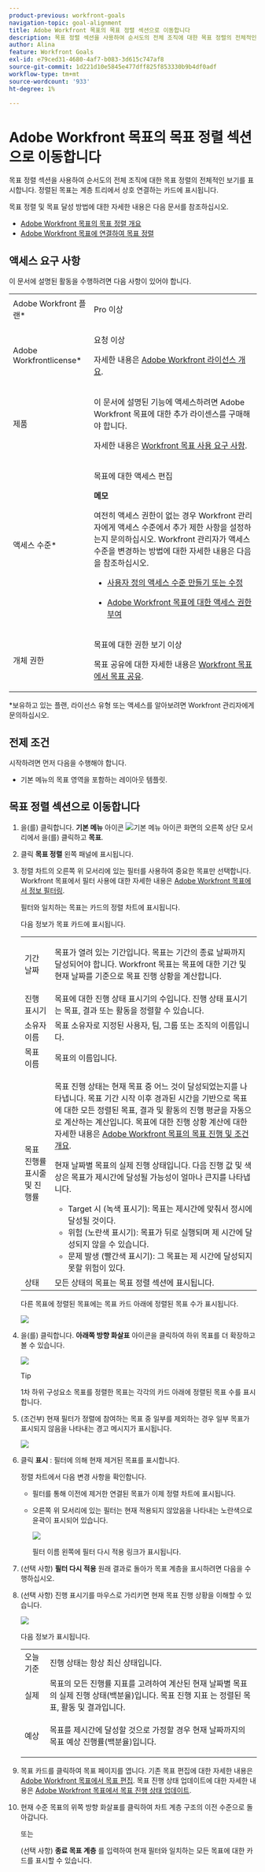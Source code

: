 ```yaml
---
product-previous: workfront-goals
navigation-topic: goal-alignment
title: Adobe Workfront 목표의 목표 정렬 섹션으로 이동합니다
description: 목표 정렬 섹션을 사용하여 순서도의 전체 조직에 대한 목표 정렬의 전체적인 보기를 표시합니다. 정렬된 목표는 계층 트리에서 상호 연결하는 카드에 표시됩니다.
author: Alina
feature: Workfront Goals
exl-id: e79ced31-4680-4af7-b083-3d615c747af8
source-git-commit: 1d221d10e5845e477dff825f853330b9b4df0adf
workflow-type: tm+mt
source-wordcount: '933'
ht-degree: 1%

---
```


# Adobe Workfront 목표의 목표 정렬 섹션으로 이동합니다

목표 정렬 섹션을 사용하여 순서도의 전체 조직에 대한 목표 정렬의 전체적인 보기를 표시합니다. 정렬된 목표는 계층 트리에서 상호 연결하는 카드에 표시됩니다.

목표 정렬 및 목표 달성 방법에 대한 자세한 내용은 다음 문서를 참조하십시오.

* [Adobe Workfront 목표의 목표 정렬 개요](../../workfront-goals/goal-alignment/goal-alignment-overview.md)
* [Adobe Workfront 목표에 연결하여 목표 정렬](../../workfront-goals/goal-alignment/align-goals-by-connecting-them.md)

## 액세스 요구 사항

<!-- drafted for P&P release: 

You must have the following to perform the activities described in this article:

<table style="table-layout:auto">
 <col>
 </col>
 <col>
 </col>
 <tbody>
  <tr>
   <td role="rowheader">Adobe Workfront plan*</td>
   <td>
   <p>Current plan: Select or higher</p>
   Or
   <p>Legacy plan: Pro or higher</p>
   
   </td>
  </tr>
  <tr>
   <td role="rowheader">Adobe Workfront license*</td>
   <td>
   <p>Current license: Contributor or higher</p>
   Or
   <p>Legacy license: Request or higher</p> <p>For more information, see <a href="../../administration-and-setup/add-users/access-levels-and-object-permissions/wf-licenses.md" class="MCXref xref">Adobe Workfront licenses overview</a>.</p> </td>
  </tr>
  <tr>
   <td role="rowheader">Product</td>
   <td>
   <p> Current product requirement: If you have the Select or Prime Adobe Workfront plan, you must also buy an additional Adobe Workfront Goals license.  Workfront Goals are included in the Ultimate Workfront Plan.</p>
   Or
   <p>Legacy product requirement: You must purchase an additional license for the Adobe Workfront Goals to access functionality described in this article. </p> <p>For information, see <a href="../../workfront-goals/goal-management/access-needed-for-wf-goals.md" class="MCXref xref">Requirements to use Workfront Goals</a>. </p> </td>
  </tr>
  <tr>
   <td role="rowheader">Access level*</td>
   <td> <p>Edit access to Goals</p> <p><b>NOTE</b><p>If you still don't have access, ask your Workfront administrator if they set additional restrictions in your access level. For information on how a Workfront administrator can change your access level, see:</p>
     <ul>
      <li> <p><a href="../../administration-and-setup/add-users/configure-and-grant-access/create-modify-access-levels.md" class="MCXref xref">Create or modify custom access levels</a> </p> </li>
      <li> <p><span href="../../administration-and-setup/add-users/configure-and-grant-access/grant-access-goals.md"><a href="../../administration-and-setup/add-users/configure-and-grant-access/grant-access-goals.md" class="MCXref xref">Grant access to Adobe Workfront Goals</a></span> </p> </li>
     </ul> </p> </td>
  </tr>
  <tr data-mc-conditions="">
   <td role="rowheader">Object permissions</td>
   <td>
    <div>
     <p>View or higher permissions to the goal to view it</p>
     <p>Manage permissions to the goal to edit it</p>
     <p>For information about sharing goals, see <a href="../../workfront-goals/workfront-goals-settings/share-a-goal.md" class="MCXref xref">Share a goal in Workfront Goals</a>. </p>
    </div> </td>
  </tr>
 </tbody>
</table>

-->

이 문서에 설명된 활동을 수행하려면 다음 사항이 있어야 합니다.

<table style="table-layout:auto"> 
 <col> 
 <col> 
 <tbody> 
  <tr> 
   <td role="rowheader">Adobe Workfront 플랜*</td> 
   <td> <p>Pro 이상</p> </td> 
  </tr> 
  <tr> 
   <td role="rowheader">Adobe Workfrontlicense*</td> 
   <td> <p>요청 이상</p> <p>자세한 내용은 <a href="../../administration-and-setup/add-users/access-levels-and-object-permissions/wf-licenses.md" class="MCXref xref">Adobe Workfront 라이선스 개요</a>.</p> </td> 
  </tr> 
  <tr> 
   <td role="rowheader">제품</td> 
   <td> <p>이 문서에 설명된 기능에 액세스하려면 Adobe Workfront 목표에 대한 추가 라이센스를 구매해야 합니다. </p> <p>자세한 내용은 <a href="../../workfront-goals/goal-management/access-needed-for-wf-goals.md" class="MCXref xref">Workfront 목표 사용 요구 사항</a>. </p> </td> 
  </tr> 
  <tr> 
   <td role="rowheader">액세스 수준*</td> 
   <td> <p>목표에 대한 액세스 편집</p> <p><b>메모</b><p>여전히 액세스 권한이 없는 경우 Workfront 관리자에게 액세스 수준에서 추가 제한 사항을 설정하는지 문의하십시오. Workfront 관리자가 액세스 수준을 변경하는 방법에 대한 자세한 내용은 다음을 참조하십시오.</p> 
     <ul> 
      <li> <p><a href="../../administration-and-setup/add-users/configure-and-grant-access/create-modify-access-levels.md" class="MCXref xref">사용자 정의 액세스 수준 만들기 또는 수정</a> </p> </li> 
      <li> <p><span href="../../administration-and-setup/add-users/configure-and-grant-access/grant-access-goals.md"><a href="../../administration-and-setup/add-users/configure-and-grant-access/grant-access-goals.md" class="MCXref xref">Adobe Workfront 목표에 대한 액세스 권한 부여</a></span> </p> </li> 
     </ul> </p> </td> 
  </tr> 
  <tr data-mc-conditions=""> 
   <td role="rowheader">개체 권한</td> 
   <td> 
    <div> 
     <p>목표에 대한 권한 보기 이상</p> 
     <p>목표 공유에 대한 자세한 내용은 <a href="../../workfront-goals/workfront-goals-settings/share-a-goal.md" class="MCXref xref">Workfront 목표에서 목표 공유</a>. </p> 
    </div> </td> 
  </tr> 
 </tbody> 
</table>

*보유하고 있는 플랜, 라이선스 유형 또는 액세스를 알아보려면 Workfront 관리자에게 문의하십시오.

## 전제 조건

시작하려면 먼저 다음을 수행해야 합니다.

* 기본 메뉴의 목표 영역을 포함하는 레이아웃 템플릿.

## 목표 정렬 섹션으로 이동합니다

1. 을(를) 클릭합니다. **기본 메뉴** 아이콘 ![기본 메뉴 아이콘](../goal-alignment/assets/dots-main-menu-icon.png) 화면의 오른쪽 상단 모서리에서 을(를) 클릭하고 **목표**.

   <!-- Add this when Shell is available to all: or (if available), click the **Main Menu** icon ![Main menu icon](../goal-alignment/assets/three-line-main-menu-icon.png) in the upper-left corner)
   -->
1. 클릭 **목표 정렬** 왼쪽 패널에 표시됩니다.
1. 정렬 차트의 오른쪽 위 모서리에 있는 필터를 사용하여 중요한 목표만 선택합니다. Workfront 목표에서 필터 사용에 대한 자세한 내용은 [Adobe Workfront 목표에서 정보 필터링](../../workfront-goals/goal-management/filter-information-wf-goals.md).

   필터와 일치하는 목표는 카드의 정렬 차트에 표시됩니다.

   다음 정보가 목표 카드에 표시됩니다.

   <table style="table-layout:auto"> 
    <col> 
    <col> 
    <tbody> 
     <tr> 
      <td role="rowheader">기간 날짜 </td> 
      <td> <p>목표가 열려 있는 기간입니다. 목표는 기간의 종료 날짜까지 달성되어야 합니다. Workfront 목표는 목표에 대한 기간 및 현재 날짜를 기준으로 목표 진행 상황을 계산합니다.</p> </td> 
     </tr> 
     <tr> 
      <td role="rowheader">진행 표시기</td> 
      <td>목표에 대한 진행 상태 표시기의 수입니다. 진행 상태 표시기는 목표, 결과 또는 활동을 정렬할 수 있습니다. </td> 
     </tr> 
     <tr> 
      <td role="rowheader">소유자 이름</td> 
      <td>목표 소유자로 지정된 사용자, 팀, 그룹 또는 조직의 이름입니다. </td> 
     </tr> 
     <tr> 
      <td role="rowheader">목표 이름</td> 
      <td>목표의 이름입니다. </td> 
     </tr> 
     <tr> 
      <td role="rowheader">목표 진행률 표시줄 <span>및 진행률</span></td> 
      <td> <p>목표 진행 상태는 현재 목표 중 어느 것이 달성되었는지를 나타냅니다. 목표 기간 시작 이후 경과된 시간을 기반으로 목표에 대한 모든 정렬된 목표, 결과 및 활동의 진행 평균을 자동으로 계산하는 계산입니다. 목표에 대한 진행 상황 계산에 대한 자세한 내용은 <a href="../../workfront-goals/goal-management/calculate-goal-progress.md" class="MCXref xref">Adobe Workfront 목표의 목표 진행 및 조건 개요</a>. </p> 
       <div> 
        <p>현재 날짜별 목표의 실제 진행 상태입니다. 다음 진행 값 및 색상은 목표가 제시간에 달성될 가능성이 얼마나 큰지를 나타냅니다. </p> 
        <ul> 
         <li><span>Target 시</span> (녹색 표시기): 목표는 제시간에 맞춰서 정시에 달성될 것이다.</li> 
         <li> <span>위험</span> (노란색 표시기): 목표가 뒤로 실행되며 제 시간에 달성되지 않을 수 있습니다.</li> 
         <li> <span>문제 발생</span> (빨간색 표시기): 그 목표는 제 시간에 달성되지 못할 위험이 있다. </li> 
        </ul> 
       </div> </td> 
     </tr> <!--
      <tr data-mc-conditions="QuicksilverOrClassic.Draft mode"> 
       <td role="rowheader">Updated on date </td> 
       <td> <p>The date when the goal was last updated</p> <p>(NOTE: drafted because I think this was removed with the alignment chart redesign - 21.1) </p> </td> 
      </tr>
     --> 
     <tr> 
      <td role="rowheader">상태</td> 
      <td><span>모든 상태의 목표는 목표 정렬 섹션에 표시됩니다.</span> </td> 
     </tr> 
    </tbody> 
   </table>

   다른 목표에 정렬된 목표에는 목표 카드 아래에 정렬된 목표 수가 표시됩니다.

   ![](assets/alignment-chart-arrow-for-aligned-goals-highlighted-350x241.png)

1. 을(를) 클릭합니다. **아래쪽 방향 화살표** 아이콘을 클릭하여 하위 목표를 더 확장하고 볼 수 있습니다.

   ![](assets/alignment-chart-arrow-for-aligned-goals-highlighted-350x241.png)

   >[!TIP]
   >
   >1차 하위 구성요소 목표를 정렬한 목표는 각각의 카드 아래에 정렬된 목표 수를 표시합니다.

1. (조건부) 현재 필터가 정렬에 참여하는 목표 중 일부를 제외하는 경우 일부 목표가 표시되지 않음을 나타내는 경고 메시지가 표시됩니다.

   ![](assets/parent-goal-excluded-by-filter-alignment-section-350x230.png)

1. 클릭 **표시** : 필터에 의해 현재 제거된 목표를 표시합니다.

   정렬 차트에서 다음 변경 사항을 확인합니다.

   * 필터를 통해 이전에 제거한 연결된 목표가 이제 정렬 차트에 표시됩니다.
   * 오른쪽 위 모서리에 있는 필터는 현재 적용되지 않았음을 나타내는 노란색으로 윤곽이 표시되어 있습니다.

      ![](assets/reapply-filter-link-and-yellow-filter-highlight-350x120.png)

      필터 이름 왼쪽에 필터 다시 적용 링크가 표시됩니다.

1. (선택 사항) **필터 다시 적용** 원래 결과로 돌아가 목표 계층을 표시하려면 다음을 수행하십시오.
1. (선택 사항) 진행 표시기를 마우스로 가리키면 현재 목표 진행 상황을 이해할 수 있습니다.

   ![](assets/progress-mouse-over-alignment-chart-350x163.png)

   다음 정보가 표시됩니다.

   <table style="table-layout:auto"> 
    <col> 
    <col> 
    <tbody> 
     <tr> 
      <td role="rowheader">오늘 기준</td> 
      <td>진행 상태는 항상 최신 상태입니다. </td> 
     </tr> 
     <tr> 
      <td role="rowheader"><span>실제</span> </td> 
      <td>목표의 모든 진행률 지표를 고려하여 계산된 현재 날짜별 목표의 실제 진행 상태(백분율)입니다. 목표 진행 지표 는 정렬된 목표, 활동 및 결과입니다. </td> 
     </tr> 
     <tr> 
      <td role="rowheader">예상</td> 
      <td> <p>목표를 제시간에 달성할 것으로 가정할 경우 현재 날짜까지의 목표 예상 진행률(백분율)입니다.</p> </td> 
     </tr> 
    </tbody> 
   </table>

1. 목표 카드를 클릭하여 목표 페이지를 엽니다. 기존 목표 편집에 대한 자세한 내용은 [Adobe Workfront 목표에서 목표 편집](../../workfront-goals/goal-management/edit-goals.md). 목표 진행 상태 업데이트에 대한 자세한 내용은 [Adobe Workfront 목표에서 목표 진행 상태 업데이트](../../workfront-goals/goal-review-and-workfront-goals-sections/check-in-goals.md).

1. 현재 수준 목표의 위쪽 방향 화살표를 클릭하여 차트 계층 구조의 이전 수준으로 돌아갑니다.

   또는

   (선택 사항) **종료 목표 계층** 를 입력하여 현재 필터와 일치하는 모든 목표에 대한 카드를 표시할 수 있습니다.



